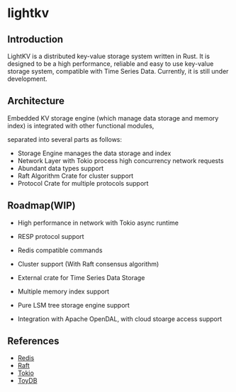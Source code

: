 # lightkv

## Introduction
LightKV is a distributed key-value storage system written in Rust. It is designed to be a high performance, reliable and easy to use key-value storage system, compatible with Time Series Data. Currently, it is still under development.

## Architecture
Embedded KV storage engine (which manage data storage and memory index) is integrated with other functional modules,

separated into several parts as follows:
- Storage Engine manages the data storage and index
- Network Layer with Tokio process high concurrency network requests
- Abundant data types support
- Raft Algorithm Crate for cluster support
- Protocol Crate for multiple protocols support

## Roadmap(WIP)

- High performance in network with Tokio async runtime

- RESP protocol support

- Redis compatible commands

- Cluster support (With Raft consensus algorithm)

- External crate for Time Series Data Storage

- Multiple memory index support

- Pure LSM tree storage engine support

- Integration with Apache OpenDAL, with cloud stoarge access support

## References

- [Redis](https://redis.io/)
- [Raft](https://raft.github.io/)
- [Tokio](https://tokio.rs/)
- [ToyDB](https://github.com/erikgrinaker/toydb)